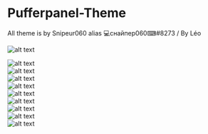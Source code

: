 # Pufferpanel-Theme

All theme is by Snipeur060 alias 💻снайпер060⌨#8273 / By Léo

![alt text](http://url/to/img.png)</br>

![alt text](http://url/to/img.png)</br>
![alt text](http://url/to/img.png)</br>
![alt text](http://url/to/img.png)</br>
![alt text](http://url/to/img.png)</br>
![alt text](http://url/to/img.png)</br>
![alt text](http://url/to/img.png)</br>
![alt text](http://url/to/img.png)</br>
![alt text](http://url/to/img.png)</br>
![alt text](http://url/to/img.png)</br>
